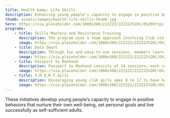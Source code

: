 ```yaml
---
title: Health &amp; Life Skills
description: Enhancing young people’s capacity to engage in positive behaviors to nurture their well-being, set personal goals and grow into self-sufficient adults.
thumb: assets/images/health-life-skills-thumb.jpg
hero: https://via.placeholder.com/1000x300/222222/222222%20C/O%20https://placeholder.com/
programs:
    - title: Skills Mastery and Resistance Training
      description: The program uses a team approach involving Club staff, peer leaders, parents and community representatives. More than simply emphasizing a "Say No" message, the program teaches young people ages 6 to 15 how to say no by involving them in discussion and role-playing, practicing resistance and refusal skills, developing assertiveness, strengthening decision-making skills and analyzing media and peer influence. The ultimate goal&colon; to promote abstinence from substance abuse and adolescent sexual involvement through the practice of responsible behavior.
      image: https://via.placeholder.com/1000x300/222222/222222%20C/O%20https://placeholder.com/
    - title: Data Smart
      description: Through fun and easy-to-use sessions, members learn how to achieve mutually supportive relationships free of violence and abuse. The program also encourages youth to become community advocates for relationships that promote equality and respect while combating the attitudes and behaviors that lead to dating, sexual and domestic violence.
      image: https://via.placeholder.com/1000x300/222222/222222%20C/O%20https://placeholder.com/
    - title: Passport to Manhood
      description: Passport to Manhood consists of 14 sessions, each concentrating on a specific aspect of character and manhood through highly interactive activities. /n Each Club member receives his own “passport” to underscore the notion that he is on a personal journey of maturation and growth. Passport to Manhood also includes a service project where boys learn the importance of giving back to their community.
      image: https://via.placeholder.com/1000x300/222222/222222%20C/O%20https://placeholder.com/
    - title: S.M.A.R.T Girls
      description: Encouraging young club girls ages 8 to 17 to have healthy attitudes and lifestyles, SMART Girls helps them reach their full potential. Through dynamic sessions, group activities, field trips and mentoring opportunities developing positive relationships with our adult club women.
      image: https://via.placeholder.com/1000x300/222222/222222%20C/O%20https://placeholder.com/
---
```


These initiatives develop young people’s capacity to engage in positive behaviors that nurture their own well-being, set personal goals and live successfully as self-sufficient adults.
